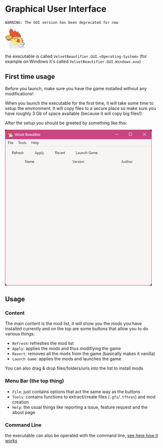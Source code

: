 # Graphical User Interface

    WARNING: The GUI version has been deprecated for now

![Icon](./assets/icon_medium.png)

the executable is called `VelvetBeautifier.GUI.<Operating-System>` (for example on Windows it's called `VelvetBeautifier.GUI.Windows.exe`)

## First time usage

Before you launch, make sure you have the game installed without any modifications!

When you launch the executable for the first time, it will take some time to setup the environment. It will copy files to a secure place so make sure you have roughly 3 Gb of space available (because it will copy big files!)

After the setup you should be greeted by something like this:

![Fresh Install of the tool](./assets/screenshots/gui-empty.png)

## Usage

### Content

The main content is the mod list, it will show you the mods you have installed currently and on the top are some buttons that allow you to do various things:

- `Refresh`: refreshes the mod list
- `Apply`: applies the mods and thus modifiying the game
- `Revert`: removes all the mods from the game (basically makes it vanilla)
- `Launch Game`: applies the mods and launches the game

You can also drag & drop files/folders/urls into the list to install mods

### Menu Bar (the top thing)

- `File`: just contains options that act the same way as the buttons
- `Tools`: contains functions to extract/create files (`.gfs`/`.tfhres`) and mod creation
- `Help`: the usual things like reporting a issue, feature request and the about page

### Command Line

the executable can also be operated with the command line, [see here how it works](./CLI.md)

